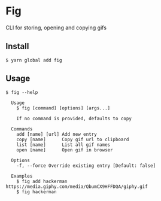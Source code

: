 # Fig

CLI for storing, opening and copying gifs

## Install
```
$ yarn global add fig
```

## Usage
```
$ fig --help

  Usage
    $ fig [command] [options] [args...]

    If no command is provided, defaults to copy

  Commands
    add [name] [url] Add new entry
    copy [name]      Copy gif url to clipboard
    list [name]      List all gif names
    open [name]      Open gif in browser

  Options
    -f, --force Override existing entry [Default: false]

  Examples
    $ fig add hackerman https://media.giphy.com/media/QbumCX9HFFDQA/giphy.gif
    $ fig hackerman
```

